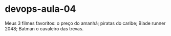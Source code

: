# devops-aula-04

Meus 3 filmes favoritos:
o preço do amanhã;
piratas do caribe;
Blade runner 2048;
Batman o cavaleiro das trevas.
